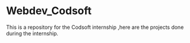 # Webdev_Codsoft
This is a repository for the Codsoft internship ,here are the projects done during the internship.

